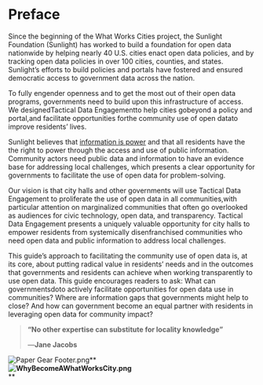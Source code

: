 # Preface

Since the beginning of the What Works Cities project, the Sunlight Foundation \(Sunlight\) has worked to build a foundation for open data nationwide by helping nearly 40 U.S. cities enact open data policies, and by tracking open data policies in over 100 cities, counties, and states. Sunlight’s efforts to build policies and portals have fostered and ensured democratic access to government data across the nation.

To fully engender openness and to get the most out of their open data programs, governments need to build upon this infrastructure of access. We designedTactical Data Engagementto help cities gobeyond a policy and portal,and facilitate opportunities forthe community use of open datato improve residents’ lives.

Sunlight believes that [information is power](https://sunlightfoundation.com/about/) and that all residents have the the right to power through the access and use of public information. Community actors need public data and information to have an evidence base for addressing local challenges, which presents a clear opportunity for governments to facilitate the use of open data for problem-solving.

Our vision is that city halls and other governments will use Tactical Data Engagement to proliferate the use of open data in all communities,with particular attention on marginalized communities that often go overlooked as audiences for civic technology, open data, and transparency. Tactical Data Engagement presents a uniquely valuable opportunity for city halls to empower residents from systemically disenfranchised communities who need open data and public information to address local challenges.

This guide’s approach to facilitating the community use of open data is, at its core, about putting radical value in residents’ needs and in the outcomes that governments and residents can achieve when working transparently to use open data. This guide encourages readers to ask: What can governmentsdoto actively facilitate opportunities for open data use in communities? Where are information gaps that governments might help to close? And how can government become an equal partner with residents in leveraging open data for community impact?

> **“No other expertise can substitute for locality knowledge”**
>
> —**Jane Jacobs**

![](https://lh5.googleusercontent.com/hr2xfL8kHUptuTRff9_2tYFaR2ExyaRjL2MZNAWzOK_8XOcPBBiVxBkpVGYkPmPAXYuhdxXHIvTDONRLatWNK_woEl5923LiUNoV3g-QxaroyGew93h_1GmbsnuguPh78PuHBOuk "Paper Gear Footer.png")**      
**![](https://lh5.googleusercontent.com/LzQkLozVWWWu7FF6N4pnbDgZbmfstH22SrmIvMo0Fv74UYUOWPy02ii-jY4Oq5fqN6txqaxKWUWxekkNsiazagdHgZ1FJa-C_zl_ksFs-KK8_ir5Q96JeCYEWP4wwSulTkwVfmed "WhyBecomeAWhatWorksCity.png")**      
**

